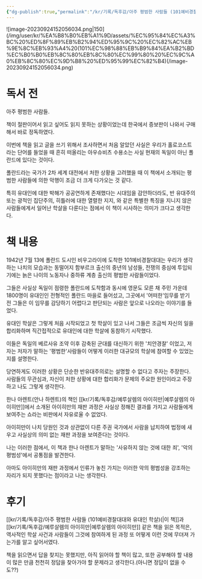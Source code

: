 ```yaml
---
{"dg-publish":true,"permalink":"/kr/기록/독후감/아주 평범한 사람들 (101예비경찰대대와 유대인 학살)(/","title":"아주 평범한 사람들 (101예비경찰대대와 유대인 학살)","tags":["📚Book","악의평범성"],"created":"2023-09-18","updated":"2023-09-24 15:20:00"}
---
```


![image-20230924152056034.png|150](/img/user/kr/%EA%B8%B0%EB%A1%9D/assets/%EC%95%84%EC%A3%BC%20%ED%8F%89%EB%B2%94%ED%95%9C%20%EC%82%AC%EB%9E%8C%EB%93%A4%20(101%EC%98%88%EB%B9%84%EA%B2%BD%EC%B0%B0%EB%8C%80%EB%8C%80%EC%99%80%20%EC%9C%A0%EB%8C%80%EC%9D%B8%20%ED%95%99%EC%82%B4)(/image-20230924152056034.png)



# 독서 전

아주 평범한 사람들. 

책이 절판이어서 읽고 싶어도 읽지 못하는 상황이었는데 한국에서 증보판이 나와서 구매해서 바로 정독하였다.

이번에 책을 읽고 글을 쓰기 위해서 조사하면서 처음 알았던 사실은 우리가 홀로코스트라는 단어를 들었을 때 흔히 떠올리는 아우슈비츠 수용소는 사실 현재의 독일이 아닌 폴란드에 있다는 것이다.

폴란드라는 국가가 2차 세계 대전에서 처한 상황을 고려했을 때 이 책에서 소개되는 평범한 사람들에 의한 악행이 조금 더 크게 다가오는 것 같다.

특히 유대인에 대한 박해가 공공연하게 존재했다는 시대임을 감안하더라도, 반 유대주의 또는 광적인 집단주의, 히틀러에 대한 열렬한 지지, 와 같은 특별한 특징을 지니지 않은 사람들에게서 일어난 학살을 다룬다는 점에서 이 책이 시사하는 의미가 크다고 생각한다.

# 책 내용
1942년 7월 13에 폴란드 도시인 비우고라이에 도착한 101예비경찰대대는 우리가 생각하는 나치의 모습과는 동떨어지 함부르크 출신의 중년의 남성들, 
전쟁의 중심에 투입되기에는 늙은 나이의 노동자나 중하류 계층 출신의 평범한 사람들이었다.

그들은 사실상 독일이 점령한 폴란드에 도착함과 동시에 영문도 모른 채 주민 가운데 1800명이 유대인인 전형적인 폴란드 마을로 들어섰고, 그곳에서 '어떠한'임무를 받기 전 그들은 이 임무를 감당하기 어렵다고 판단되는 사람은 앞으로 나오라는 이야기를 들었다.

유대인 학살은 그렇게 처음 시작되었고 첫 학살이 있고 나서 그들은 조금씩 자신의 일을 합리화하며 직간접적으로 유대인에 대한 학살에 동참하기 시작했다.

이들은 독일의 베르사유 조약 이후 감축된 군대를 대신하기 위한 '치안경찰' 이었고, 저자는 저자가 말하는 '평범한'사람들이 어떻게 이러한 대규모의 학살에 참여할 수 있었는지를 설명한다. 

당연하게도 이러한 상황은 단순한 반유대주의로는 설명할 수 없다고 주자는 주장한다. 
사람들의 무관심과, 자신이 처한 상황에 대한 합리화가 문제의 주요한 원인이라고 주장하고 나도 그렇게 생각한다.

한나 아렌트(안나 하렌트)의  책인 [[kr/기록/독후감/예루살렘의 아이히만\|예루살렘의 아이히만]]에서 소개된 아이히만의 재판 과정은 사실상 정해진 결과를 가지고 사람들에게 보여주는 쇼라는 비판에서 자유로울 수 없었다. 

아이히만이 나치 당원인 것과 상관없이 다른 주권 국가에서 사람을 납치하여 법정에 새우고 사실상의 의미 없는 재판 과정을 보여준다는 것이다.

나는 이러한 점에서, 이 책과 한나 아렌트가 말하는 '사유하지 않는 것에 대한 죄', '악의 평범성'에서 공통점을 발견한다.

아마도 아이히만의 재판 과정에서 인류가 놓친 가치는 이러한 악의 평범성을 강조하는 자리가 되지 못했다는 점이라고 나는 생각한다.

# 후기

[[kr/기록/독후감/아주 평범한 사람들 (101예비경찰대대와 유대인 학살)(\|이 책]]과 [[kr/기록/독후감/예루살렘의 아이히만\|예루살렘의 아이히만]] 같은 책을 읽은 목적은, 역사적인 학살 사건과 사람들이 그것에 참여하게 된 과정 또 어떻게 이런 것에 무뎌져 가는가를 알고 싶어서였다.

책을 읽으면서 답을 찾지는 못했지만, 아직 읽어야 할 책이 많고, 또한 공부해야 할 내용이 많은 만큼 천천히 정답을 찾아가야 할 문제라고 생각한다.(아니면 정답이 없을 수도??)